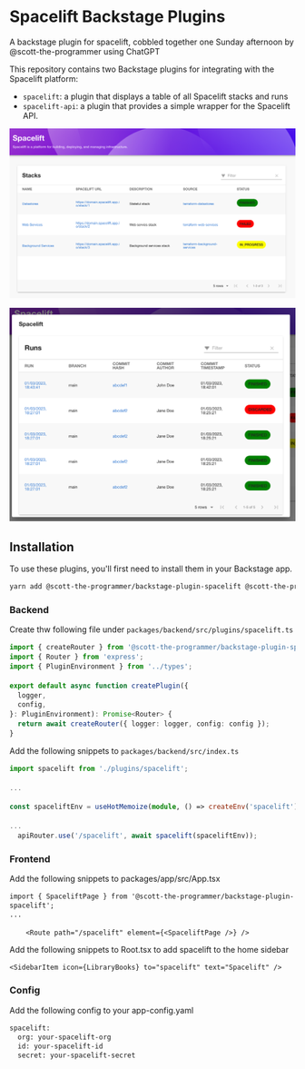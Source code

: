 # Spacelift Backstage Plugins

A backstage plugin for spacelift, cobbled together one Sunday afternoon by @scott-the-programmer using ChatGPT

This repository contains two Backstage plugins for integrating with the Spacelift platform:

- `spacelift`: a plugin that displays a table of all Spacelift stacks and runs
- `spacelift-api`: a plugin that provides a simple wrapper for the Spacelift API.

![Stacks](./docs/stacks.png)

![Runs](./docs/runs.png)

## Installation

To use these plugins, you'll first need to install them in your Backstage app.

```bash
yarn add @scott-the-programmer/backstage-plugin-spacelift @scott-the-programmer/backstage-plugin-spacelift-backend
```

### Backend

Create thw following file under `packages/backend/src/plugins/spacelift.ts`

```typescript
import { createRouter } from '@scott-the-programmer/backstage-plugin-spacelift-backend';
import { Router } from 'express';
import { PluginEnvironment } from '../types';

export default async function createPlugin({
  logger,
  config,
}: PluginEnvironment): Promise<Router> {
  return await createRouter({ logger: logger, config: config });
}
```

Add the following snippets to `packages/backend/src/index.ts`

```typescript
import spacelift from './plugins/spacelift';

...

const spaceliftEnv = useHotMemoize(module, () => createEnv('spacelift'));

...
  apiRouter.use('/spacelift', await spacelift(spaceliftEnv));
```

### Frontend

Add the following snippets to packages/app/src/App.tsx

```tsx
import { SpaceliftPage } from '@scott-the-programmer/backstage-plugin-spacelift';
...

    <Route path="/spacelift" element={<SpaceliftPage />} />
```

Add the following snippets to Root.tsx to add spacelift to the home sidebar

```tsx
<SidebarItem icon={LibraryBooks} to="spacelift" text="Spacelift" />
```

### Config

Add the following config to your app-config.yaml

```
spacelift:
  org: your-spacelift-org
  id: your-spacelift-id
  secret: your-spacelift-secret
```

